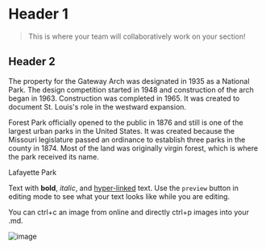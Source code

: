 # Header 1

> This is where your team will collaboratively work on your section! 

## Header 2

The property for the Gateway Arch was designated in 1935 as a National Park. The design competition started in 1948 and construction of the arch began in 1963. Construction was completed in 1965. It was created to document St. Louis's role in the westward expansion.

Forest Park officially opened to the public in 1876 and still is one of the largest urban parks in the United States. It was created because the Missouri legislature passed an ordinance to establish three parks in the county in 1874. Most of the land was originally virgin forest, which is where the park received its name.

Lafayette Park

Text with **bold**, _italic_, and [hyper-linked](https://ww2.amstat.org/meetings/wsds/2022/index.cfm) text. Use the `preview` button in editing mode to see what your text looks like while you are editing. 

You can ctrl+c an image from online and directly ctrl+p images into your .md. 

![image](https://user-images.githubusercontent.com/75965120/193682607-ecd7c869-8da9-427f-a127-246768618126.png)


